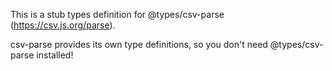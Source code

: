 This is a stub types definition for @types/csv-parse (https://csv.js.org/parse).

csv-parse provides its own type definitions, so you don't need @types/csv-parse installed!